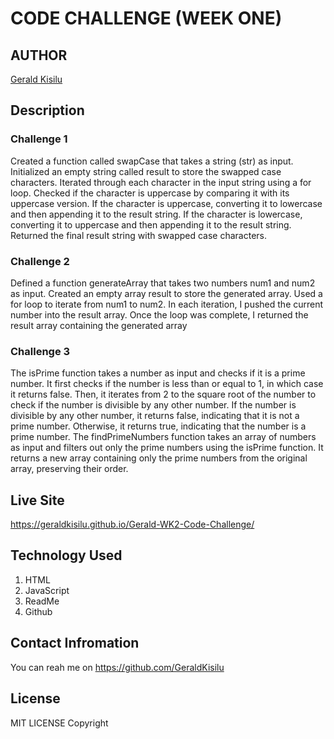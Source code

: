 # CODE CHALLENGE (WEEK ONE)

## AUTHOR
[Gerald Kisilu](https://geraldkisilu.github.io/Gerald-WK2-Code-Challenge/)

## Description

### Challenge 1
Created a function called swapCase that takes a string (str) as input.
Initialized an empty string called result to store the swapped case characters.
Iterated through each character in the input string using a for loop.
Checked if the character is uppercase by comparing it with its uppercase version.
If the character is uppercase, converting it to lowercase and then appending it to the result string.
If the character is lowercase, converting it to uppercase and  then appending it to the result string.
Returned the final result string with swapped case characters.

### Challenge 2
Defined a function generateArray that takes two numbers num1 and num2 as input.
Created an empty array result to store the generated array.
Used a for loop to iterate from num1 to num2.
In each iteration, I pushed the current number into the result array.
Once the loop was complete, I returned the result array containing the generated array

### Challenge 3
The isPrime function takes a number as input and checks if it is a prime number.
It first checks if the number is less than or equal to 1, in which case it returns false.
Then, it iterates from 2 to the square root of the number to check if the number is divisible by any other number.
If the number is divisible by any other number, it returns false, indicating that it is not a prime number.
Otherwise, it returns true, indicating that the number is a prime number.
The findPrimeNumbers function takes an array of numbers as input and filters out only the prime numbers using the isPrime function.
It returns a new array containing only the prime numbers from the original array, preserving their order.

## Live Site
https://geraldkisilu.github.io/Gerald-WK2-Code-Challenge/

## Technology Used
1. HTML
2. JavaScript
3. ReadMe
4. Github

## Contact Infromation
You can reah me on https://github.com/GeraldKisilu

## License 
MIT LICENSE
Copyright